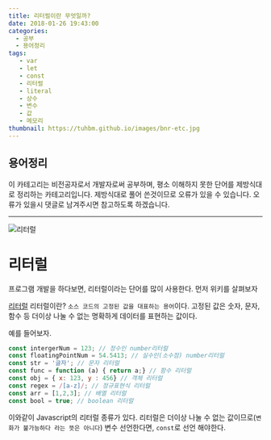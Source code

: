 ```yaml
---
title: 리터럴이란 무엇일까?
date: 2018-01-26 19:43:00
categories:
  - 공부
  - 용어정리
tags:
   - var
   - let
   - const
   - 리터럴
   - literal
   - 상수
   - 변수
   - 값
   - 메모리
thumbnail: https://tuhbm.github.io/images/bnr-etc.jpg
---
```


## 용어정리
이 카테고리는 비전공자로서 개발자로써 공부하며, 평소 이해하지 못한 단어를 제방식대로 정리하는 카테고리입니다.
제방식대로 풀어 쓴것이므로 오류가 있을 수 있습니다.
오류가 있을시 댓글로 남겨주시면 참고하도록 하겠습니다.
*****
![리터럴](https://tuhbm.github.io/images/terms/literal_img1.jpg)
# 리터럴
프로그램 개발을 하다보면, 리터럴이라는 단어를 많이 사용한다.
먼저 위키를 살펴보자
<!-- more -->
[리터럴](https://ko.wikipedia.org/wiki/%EB%A6%AC%ED%84%B0%EB%9F%B4)
리터럴이란? `소스 코드의 고정된 값을 대표하는 용어`이다.
고정된 값은 숫자, 문자, 함수 등 더이상 나눌 수 없는 명확하게 데이터를 표현하는 값이다.

예를 들어보자.
````javascript
const intergerNum = 123; // 정수인 number리터럴
const floatingPointNum = 54.5413; // 실수인(소수점) number리터럴
const str = '글자'; // 문자 리터럴
const func = function (a) { return a;} // 함수 리터럴
const obj = { x: 123, y : 456} // 객체 리터럴
const regex = /[a-z]/; // 정규표현식 리터럴
const arr = [1,2,3]; // 배열 리터럴
const bool = true; // boolean 리터럴
````
이와같이 Javascript의 리터럴 종류가 있다.
리터럴은 더이상 나눌 수 없는 값이므로(`변화가 불가능하다 라는 뜻은 아니다`) 변수 선언한다면, `const`로 선언 해야한다.